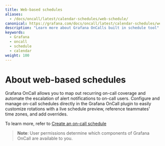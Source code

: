 ```yaml
---
title: Web-based schedules
aliases:
  - /docs/oncall/latest/calendar-schedules/web-schedule/
canonical: https://grafana.com/docs/oncall/latest/calendar-schedules/web-schedule/
description: "Learn more about Grafana OnCalls built in schedule tool"
keywords:
  - Grafana
  - oncall
  - schedule
  - calendar
weight: 100
---
```


# About web-based schedules 

Grafana OnCall allows you to map out recurring on-call coverage and automate the escalation of alert notifications to on-call users. Configure and manage on-call schedules directly in the Grafana OnCall plugin to easily customize rotations with a live schedule preview, reference teammates' time zones, and add overrides. 

To learn more, refer to [Create an on-call schedule](create-schedule/index.md)


>**Note**: User permissions determine which components of Grafana OnCall are available to you.



